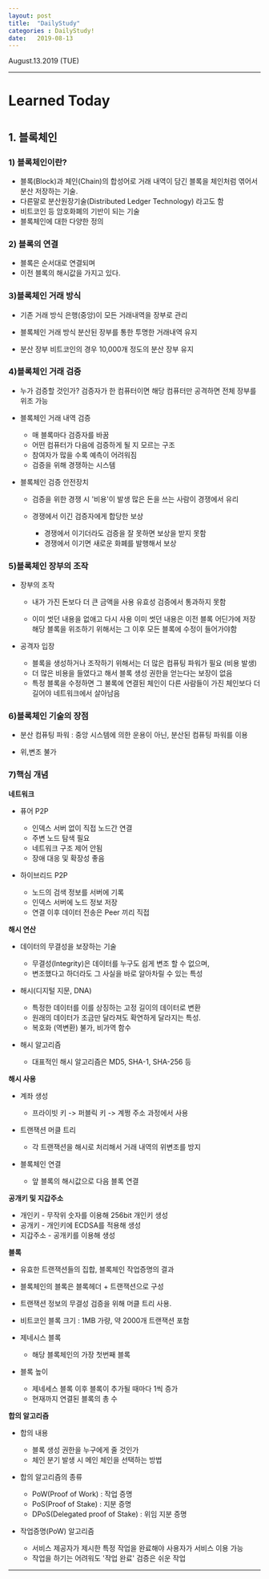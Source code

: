 ```yaml
---
layout: post
title:  "DailyStudy"
categories : DailyStudy!
date:   2019-08-13
---
```




August.13.2019  (TUE)

---

# **Learned Today**

#  

## 1. 블록체인



### 1) 블록체인이란?

* 블록(Block)과 체인(Chain)의 합성어로 거래 내역이 담긴 블록을 체인처럼 엮어서 분산 저장하는 기술.
* 다른말로 분산원장기술(Distributed Ledger Technology) 라고도 함
* 비트코인 등 암호화폐의 기반이 되는 기술
* 블록체인에 대한 다양한 정의



### 2) 블록의 연결

* 블록은 순서대로 연결되며
* 이전 블록의 해시값을 가지고 있다.



### 3)블록체인 거래 방식

* 기존 거래 방식 
  은행(중앙)이 모든 거래내역을 장부로 관리

* 블록체인 거래 방식
  분산된 장부를 통한 투명한 거래내역 유지

* 분산 장부
  비트코인의 경우 10,000개 정도의 분산 장부 유지



### 4)블록체인 거래 검증

* 누가 검증할 것인가?
  검증자가 한 컴퓨터이면 해당 컴퓨터만 공격하면 전체 장부를 위조 가능

* 블록체인 거래 내역 검증

  * 매 블록마다 검증자를 바꿈
  * 어떤 컴퓨터가 다음에 검증하게 될 지 모르는 구조
  * 참여자가 많을 수록 예측이 어려워짐
  * 검증을 위해 경쟁하는 시스템

  

* 블록체인 검증 안전장치

  * 검증을 위한 경쟁 시 '비용'이 발생
    많은 돈을 쓰는 사람이 경쟁에서 유리

  

  * 경쟁에서 이긴 검증자에게 합당한 보상

    * 경쟁에서 이기더라도 검증을 잘 못하면 보상을 받지 못함
    * 경쟁에서 이기면 새로운 화폐를 발행해서 보상

    

### 5)블록체인 장부의 조작

* 장부의 조작
  * 내가 가진 돈보다 더 큰 금액을 사용
    유효성 검증에서 통과하지 못함

  * 이미 썻던 내용을 없애고 다시 사용
    이미 썻던 내용은 이전 블록 어딘가에 저장
    해당 블록을 위조하기 위해서는 그 이후 모든 블록에 수정이 들어가야함

* 공격자 입장
  * 블록을 생성하거나 조작하기 위해서는 더 많은 컴퓨팅 파워가 필요 (비용 발생)
  * 더 많은 비용을 들였다고 해서 블록 생성 권한을 얻는다는 보장이 없음
  * 특정 블록을 수정하면 그 불록에 연결된 체인이 다른 사람들이 가진 체인보다 더 길어야 네트워크에서 살아남음



### 6)블록체인 기술의 장점

* 분산 컴퓨팅 파워
  : 중앙 시스템에 의한 운용이 아닌, 분산된 컴퓨팅 파워를 이용

* 위,변조 불가



### 7)핵심 개념  



**네트워크**

* 퓨어 P2P
  * 인덱스 서버 없이 직접 노드간 연결
  * 주변 노드 탐색 필요
  * 네트워크 구조 제어 안됨
  * 장애 대응 및 확장성 좋음
    
* 하이브리드 P2P
  * 노드의 검색 정보를 서버에 기록
  * 인덱스 서버에 노드 정보 저장
  * 연결 이후 데이터 전송은 Peer 끼리 직접
    

**해시 연산**

* 데이터의 무결성을 보장하는 기술
  * 무결성(Integrity)은 데이터를 누구도 쉽게 변조 할 수 없으며,
  * 변조했다고 하더라도 그 사실을 바로 알아차릴 수 있는 특성
    
* 해시(디지털 지문, DNA)
  * 특정한 데이터를 이를 상징하는 고정 길이의 데이터로 변환
  * 원래의 데이터가 조금만 달라져도 확연하게 달라지는 특성.
  * 복호화 (역변환) 불가, 비가역 함수
    
* 해시 알고리즘
  * 대표적인 해시 알고리즘은 MD5, SHA-1, SHA-256 등
    

**해시 사용**

* 계좌 생성
  * 프라이빗 키 -> 퍼블릭 키 -> 계쩡 주소 과정에서 사용
    
* 트랜잭션 머클 트리
  * 각 트랜잭션을 해시로 처리해서 거래 내역의 위변조를 방지
* 블록체인 연결
  * 앞 블록의 해시값으로 다음 블록 연결
    

**공개키 및 지갑주소**

* 개인키 - 무작위 숫자를 이용해 256bit 개인키 생성
* 공개키 - 개인키에 ECDSA를 적용해 생성
* 지갑주소 - 공개키를 이용해 생성
  

**블록**

* 유효한 트랜잭션들의 집합, 블록체인 작업증명의 결과
* 블록체인의 블록은 블록헤더 + 트랜잭션으로 구성
* 트랜잭션 정보의 무결성 검증을 위해 머클 트리 사용.
* 비트코인 블록 크기 : 1MB 가량, 약 2000개 트랜잭션 포함
* 제네시스 블록
  * 해당 블록체인의 가장 첫번째 블록
    
* 블록 높이
  * 제네세스 블록 이후 블록이 추가될 때마다 1씩 증가
  * 현재까지 연결된 블록의 총 수
    

**합의 알고리즘**

* 합의 내용
  * 블록 생성 권한을 누구에게 줄 것인가
  * 체인 분기 발생 시 메인 체인을 선택하는 방법
    
* 합의 알고리즘의 종류
  * PoW(Proof of Work) : 작업 증명
  * PoS(Proof of Stake) : 지분 증명
  * DPoS(Delegated proof of Stake) : 위임 지분 증명
    
* 작업증명(PoW) 알고리즘
  * 서비스 제공자가 제시한 특정 작업을 완료해야 사용자가 서비스 이용 가능
  * 작업을 하기는 어려워도 '작업 완료' 검증은 쉬운 작업









---

